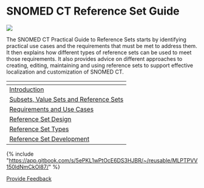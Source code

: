# SNOMED CT Reference Set Guide

![](https://confluence.ihtsdotools.org/download/attachments/27591252/SNOMED%20International%2Btagline_RGB-small.png?version=1\&modificationDate=1483202866000\&api=v2)

The SNOMED CT Practical Guide to Reference Sets starts by identifying practical use cases and the requirements that must be met to address them. It then explains how different types of reference sets can be used to meet those requirements. It also provides advice on different approaches to creating, editing, maintaining and using reference sets to support effective localization and customization of SNOMED CT.

<table data-view="cards"><thead><tr><th></th></tr></thead><tbody><tr><td><a href="1 introduction/">Introduction</a></td></tr><tr><td><a href="2 subsets-value-sets-and-reference-sets/">Subsets, Value Sets and Reference Sets</a></td></tr><tr><td><a href="3 requirements-and-use-cases/">Requirements and Use Cases</a></td></tr><tr><td><a href="4-reference-set-design.md">Reference Set Design</a></td></tr><tr><td><a href="5-reference-set-types.md">Reference Set Types</a></td></tr><tr><td><a href="6 reference-set-development/">Reference Set Development</a></td></tr></tbody></table>

{% include "https://app.gitbook.com/s/5ePKL1wPtOcE6DS3HJBR/~/reusable/MLPTPVV150ldNmCkOl87/" %}






<a href="https://docs.google.com/forms/d/e/1FAIpQLScTmbZIf0UEQwYDkY27EEWBkaiYkHSbR0_9DmFrMLXoQLyL7Q/viewform?usp=pp_url&entry.1767247133=Refset+Guide&entry.670899847=SNOMED%20CT%20Reference%20Set%20Guide" class="button primary">Provide Feedback</a>
